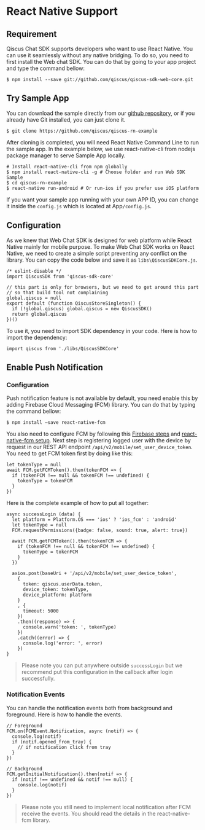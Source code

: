 # React Native Support

## Requirement

Qiscus Chat SDK supports developers who want to use React Native. You can use it seamlessly without any native bridging. To do so, you need to first install the Web chat SDK. You can do that by going to your app project and type the command bellow:

```
$ npm install --save git://github.com/qiscus/qiscus-sdk-web-core.git
```

## Try Sample App

You can download the sample directly from our [github repository](https://github.com/qiscus/qiscus-rn-example), or if you already have Git installed, you can just clone it.

```
$ git clone https://github.com/qiscus/qiscus-rn-example
```

After cloning is completed, you will need React Native Command Line to run the sample app. In the example below, we use react-native-cli from nodejs package manager to serve Sample App locally.

```
# Install react-native-cli from npm globally
$ npm install react-native-cli -g # Choose folder and run Web SDK Sample
$ cd qiscus-rn-example
$ react-native run-android # Or run-ios if you prefer use iOS platform
```

If you want your sample app running with your own APP ID, you can change it inside the `config.js` which is located at App`/config.js`.

## Configuration

As we knew that Web Chat SDK is designed for web platform while React Native mainly for mobile purpose. To make Web Chat SDK works on React Native, we need to create a simple script preventing any conflict on the library. You can copy the code below and save it as `libs\QiscusSDKCore.js`.

```
/* eslint-disable */
import QiscusSDK from 'qiscus-sdk-core'

// this part is only for browsers, but we need to get around this part
// so that build tool not complaining
global.qiscus = null
export default (function QiscusStoreSingleton() {
  if (!global.qiscus) global.qiscus = new QiscusSDK()
  return global.qiscus
})()
```

To use it, you need to import SDK dependency in your code. Here is how to import the dependency:

```
import qiscus from './libs/QiscusSDKCore'
```

## Enable Push Notification

### Configuration

Push notification feature is not available by default, you need enable this by adding Firebase Cloud Messaging (FCM) library. You can do that by typing the command bellow:

```
$ npm install —save react-native-fcm
```

You also need to configure FCM by following this [Firebase steps](https://firebase.google.com/docs/cloud-messaging/android/client) and [react-native-fcm setup](https://github.com/evollu/react-native-fcm/tree/firebase#fcm-config-file). Next step is registering logged user with the device by request in our REST API endpoint `/api/v2/mobile/set_user_device_token`. You need to get FCM token first by doing like this:

```
let tokenType = null
await FCM.getFCMToken().then(tokenFCM => {
  if (tokenFCM !== null && tokenFCM !== undefined) {
    tokenType = tokenFCM
  }
})
```

Here is the complete example of how to put all together:

```
async successLogin (data) {
  let platform = Platform.OS === 'ios' ? 'ios_fcm' : 'android'
  let tokenType = null
  FCM.requestPermissions({badge: false, sound: true, alert: true})

  await FCM.getFCMToken().then(tokenFCM => {
    if (tokenFCM !== null && tokenFCM !== undefined) {
      tokenType = tokenFCM
    }
  })

  axios.post(baseUri + '/api/v2/mobile/set_user_device_token',
    {
      token: qiscus.userData.token,
      device_token: tokenType,
      device_platform: platform
    }
    , {
      timeout: 5000
    })
    .then((response) => {
      console.warn('token: ', tokenType)
    })
    .catch((error) => {
      console.log('error: ', error)
    })
}
```

> Please note you can put anywhere outside `successLogin` but we recommend put this configuration in the callback after login successfully.

### Notification Events

You can handle the notification events both from background and foreground. Here is how to handle the events.

```
// Foreground
FCM.on(FCMEvent.Notification, async (notif) => {
  console.log(notif)
  if (notif.opened_from_tray) {
    // if notification click from tray
  }
})

// Background
FCM.getInitialNotification().then(notif => {
  if (notif !== undefined && notif !== null) {
    console.log(notif)
  }
})
```

> Please note you still need to implement local notification after FCM receive the events. You should read the details in the react-native-fcm library.
